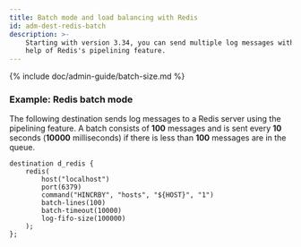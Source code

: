 ```yaml
---
title: Batch mode and load balancing with Redis
id: adm-dest-redis-batch
description: >-
    Starting with version 3.34, you can send multiple log messages with the
    help of Redis's pipelining feature.
---
```


{% include doc/admin-guide/batch-size.md %}

### Example: Redis batch mode

The following destination sends log messages to a Redis server using the
pipelining feature. A batch consists of **100** messages and is sent
every **10** seconds (**10000** milliseconds) if there is less than
**100** messages are in the queue.

```config
destination d_redis {
    redis(
        host("localhost")
        port(6379)
        command("HINCRBY", "hosts", "${HOST}", "1")
        batch-lines(100)
        batch-timeout(10000)
        log-fifo-size(100000)
    );
};
```
